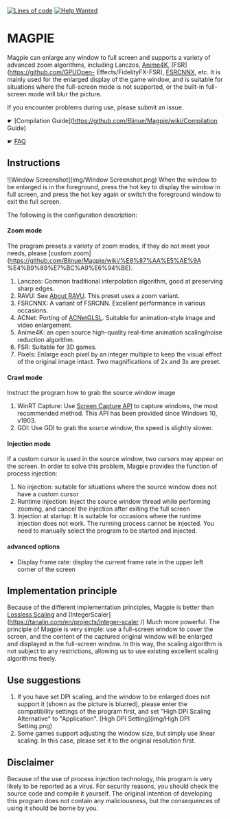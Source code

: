 [![Lines of code](https://img.shields.io/tokei/lines/github/Blinue/Magpie)](https://github.com/Blinue/Magpie) [![Help Wanted](https://img.shields.io/github/issues/Blinue/Magpie/help%20wanted?color=%232EA043&label=help%20wanted)](https://github.com/Blinue/Magpie/issues?q=is%3Aissue+is%3Aopen+label%3A%22help+wanted%22)

# MAGPIE

Magpie can enlarge any window to full screen and supports a variety of advanced zoom algorithms, including Lanczos, [Anime4K](https://github.com/bloc97/Anime4K), [FSR](https://github.com/GPUOpen- Effects/FidelityFX-FSR), [FSRCNNX](https://github.com/igv/FSRCNN-TensorFlow), etc.
It is mainly used for the enlarged display of the game window, and is suitable for situations where the full-screen mode is not supported, or the built-in full-screen mode will blur the picture.

If you encounter problems during use, please submit an issue.

☛ [Compilation Guide](https://github.com/Blinue/Magpie/wiki/Compilation Guide)

☛ [FAQ](https://github.com/Blinue/Magpie/wiki/FAQ)

## Instructions
![Window Screenshot](img/Window Screenshot.png)
When the window to be enlarged is in the foreground, press the hot key to display the window in full screen, and press the hot key again or switch the foreground window to exit the full screen.

The following is the configuration description:
#### Zoom mode
The program presets a variety of zoom modes, if they do not meet your needs, please [custom zoom](https://github.com/Blinue/Magpie/wiki/%E8%87%AA%E5%AE%9A %E4%B9%89%E7%BC%A9%E6%94%BE).

1. Lanczos: Common traditional interpolation algorithm, good at preserving sharp edges.
2. RAVU: See [About RAVU](https://github.com/bjin/mpv-prescalers#about-ravu). This preset uses a zoom variant.
3. FSRCNNX: A variant of FSRCNN. Excellent performance in various occasions.
4. ACNet: Porting of [ACNetGLSL](https://github.com/TianZerL/ACNetGLSL). Suitable for animation-style image and video enlargement.
5. Anime4K: an open source high-quality real-time animation scaling/noise reduction algorithm.
6. FSR: Suitable for 3D games.
7. Pixels: Enlarge each pixel by an integer multiple to keep the visual effect of the original image intact. Two magnifications of 2x and 3x are preset.

#### Crawl mode
Instruct the program how to grab the source window image
1. WinRT Capture: Use [Screen Capture API](https://docs.microsoft.com/en-us/windows/uwp/audio-video-camera/screen-capture) to capture windows, the most recommended method. This API has been provided since Windows 10, v1903.
2. GDI: Use GDI to grab the source window, the speed is slightly slower.

#### Injection mode
If a custom cursor is used in the source window, two cursors may appear on the screen. In order to solve this problem, Magpie provides the function of process injection:
1. No injection: suitable for situations where the source window does not have a custom cursor
2. Runtime injection: Inject the source window thread while performing zooming, and cancel the injection after exiting the full screen
3. Injection at startup: It is suitable for occasions where the runtime injection does not work. The running process cannot be injected. You need to manually select the program to be started and injected.

#### advanced options
* Display frame rate: display the current frame rate in the upper left corner of the screen

## Implementation principle
Because of the different implementation principles, Magpie is better than [Lossless Scaling](https://store.steampowered.com/app/993090/Lossless_Scaling/) and [IntegerScaler](https://tanalin.com/en/projects/integer-scaler /) Much more powerful. The principle of Magpie is very simple: use a full-screen window to cover the screen, and the content of the captured original window will be enlarged and displayed in the full-screen window. In this way, the scaling algorithm is not subject to any restrictions, allowing us to use existing excellent scaling algorithms freely.

## Use suggestions
1. If you have set DPI scaling, and the window to be enlarged does not support it (shown as the picture is blurred), please enter the compatibility settings of the program first, and set "High DPI Scaling Alternative" to "Application".
[High DPI Setting](img/High DPI Setting.png)
2. Some games support adjusting the window size, but simply use linear scaling. In this case, please set it to the original resolution first.

## Disclaimer
Because of the use of process injection technology, this program is very likely to be reported as a virus. For security reasons, you should check the source code and compile it yourself.
The original intention of developing this program does not contain any maliciousness, but the consequences of using it should be borne by you.
